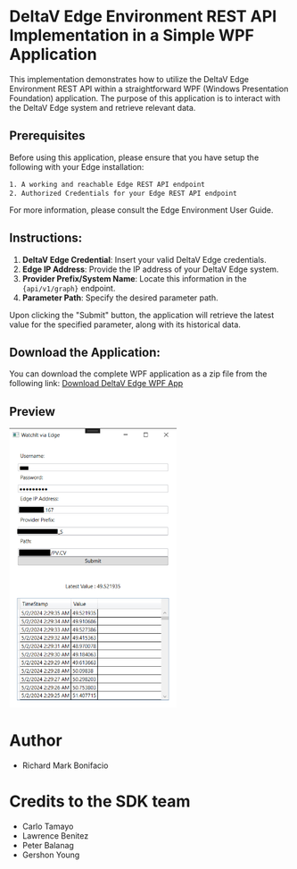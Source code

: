 # DeltaV Edge Environment REST API Implementation in a Simple WPF Application

This implementation demonstrates how to utilize the DeltaV Edge Environment REST API within a straightforward WPF (Windows Presentation Foundation) application. The purpose of this application is to interact with the DeltaV Edge system and retrieve relevant data.

## Prerequisites

Before using this application, please ensure that you have setup the following with your Edge installation:

```
1. A working and reachable Edge REST API endpoint
2. Authorized Credentials for your Edge REST API endpoint
```
For more information, please consult the Edge Environment User Guide.

## Instructions:

1. **DeltaV Edge Credential**: Insert your valid DeltaV Edge credentials.
2. **Edge IP Address**: Provide the IP address of your DeltaV Edge system.
3. **Provider Prefix/System Name**: Locate this information in the `{api/v1/graph}` endpoint.
4. **Parameter Path**: Specify the desired parameter path.

Upon clicking the "Submit" button, the application will retrieve the latest value for the specified parameter, along with its historical data.
## Download the Application:

You can download the complete WPF application as a zip file from the following link: 
[Download DeltaV Edge WPF App](https://github.com/EmersonDeltaV/deltav-edge-watchit/releases/tag/Release)
## Preview   
<img src="preview.png" width="300">


# Author
- Richard Mark Bonifacio

# Credits to the SDK team
- Carlo Tamayo
- Lawrence Benitez
- Peter Balanag
- Gershon Young
